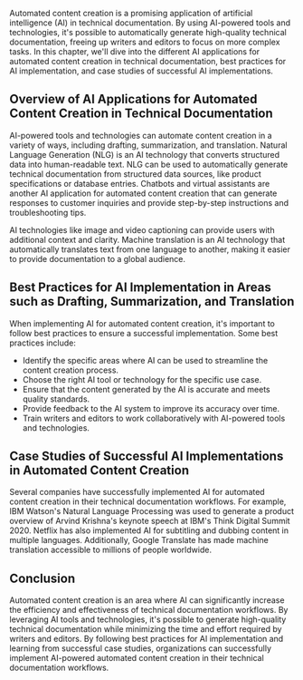 

Automated content creation is a promising application of artificial intelligence (AI) in technical documentation. By using AI-powered tools and technologies, it's possible to automatically generate high-quality technical documentation, freeing up writers and editors to focus on more complex tasks. In this chapter, we'll dive into the different AI applications for automated content creation in technical documentation, best practices for AI implementation, and case studies of successful AI implementations.

Overview of AI Applications for Automated Content Creation in Technical Documentation
-------------------------------------------------------------------------------------

AI-powered tools and technologies can automate content creation in a variety of ways, including drafting, summarization, and translation. Natural Language Generation (NLG) is an AI technology that converts structured data into human-readable text. NLG can be used to automatically generate technical documentation from structured data sources, like product specifications or database entries. Chatbots and virtual assistants are another AI application for automated content creation that can generate responses to customer inquiries and provide step-by-step instructions and troubleshooting tips.

AI technologies like image and video captioning can provide users with additional context and clarity. Machine translation is an AI technology that automatically translates text from one language to another, making it easier to provide documentation to a global audience.

Best Practices for AI Implementation in Areas such as Drafting, Summarization, and Translation
----------------------------------------------------------------------------------------------

When implementing AI for automated content creation, it's important to follow best practices to ensure a successful implementation. Some best practices include:

* Identify the specific areas where AI can be used to streamline the content creation process.
* Choose the right AI tool or technology for the specific use case.
* Ensure that the content generated by the AI is accurate and meets quality standards.
* Provide feedback to the AI system to improve its accuracy over time.
* Train writers and editors to work collaboratively with AI-powered tools and technologies.

Case Studies of Successful AI Implementations in Automated Content Creation
---------------------------------------------------------------------------

Several companies have successfully implemented AI for automated content creation in their technical documentation workflows. For example, IBM Watson's Natural Language Processing was used to generate a product overview of Arvind Krishna's keynote speech at IBM's Think Digital Summit 2020. Netflix has also implemented AI for subtitling and dubbing content in multiple languages. Additionally, Google Translate has made machine translation accessible to millions of people worldwide.

Conclusion
----------

Automated content creation is an area where AI can significantly increase the efficiency and effectiveness of technical documentation workflows. By leveraging AI tools and technologies, it's possible to generate high-quality technical documentation while minimizing the time and effort required by writers and editors. By following best practices for AI implementation and learning from successful case studies, organizations can successfully implement AI-powered automated content creation in their technical documentation workflows.
